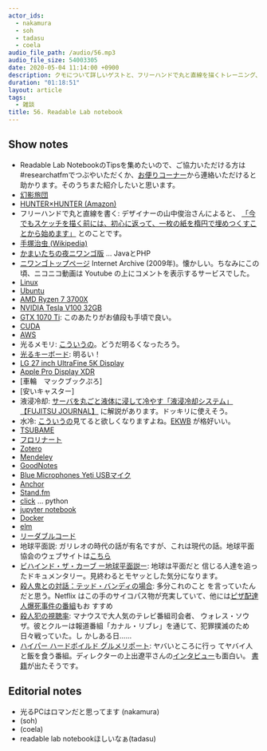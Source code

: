 ```yaml
---
actor_ids:
  - nakamura
  - soh
  - tadasu
  - coela
audio_file_path: /audio/56.mp3
audio_file_size: 54003305
date: 2020-05-04 11:14:00 +0900
description: クモについて詳しいゲストと、フリーハンドで丸と直線を描くトレーニング、メールで進むかまいたちの夜、自作PC、論文管理の難しさ、趣味としてのポッドキャスト、コーディング環境とデータの管理について話しました。
duration: "01:18:51"
layout: article
tags:
  - 雑談
title: 56. Readable Lab notebook
---
```


## Show notes
- Readable Lab NotebookのTipsを集めたいので、ご協力いただける方は#researchatfmでつぶやいただくか、[お便りコーナー](https://researchat.fm/form.html)から連絡いただけると助かります。そのうちまた紹介したいと思います。
- [幻影旅団](https://ja.wikipedia.org/wiki/%E5%B9%BB%E5%BD%B1%E6%97%85%E5%9B%A3)
- [HUNTER×HUNTER (Amazon)](https://www.amazon.co.jp/gp/product/B074BZ2354?tag=researchatf04-22)
- フリーハンドで丸と直線を書く: デザイナーの山中俊治さんによると、
  [「今でもスケッチを描く前には、初心に返って、一枚の紙を楕円で埋めつくすことから始めます」](http://lleedd.com/blog/2009/11/19/elipsoid/) とのことです。
- [手塚治虫 (Wikipedia)](https://ja.wikipedia.org/wiki/%E6%89%8B%E5%A1%9A%E6%B2%BB%E8%99%AB)
- [かまいたちの夜ニワンゴ版](https://ja.wikipedia.org/wiki/%E3%81%8B%E3%81%BE%E3%81%84%E3%81%9F%E3%81%A1%E3%81%AE%E5%A4%9C_%E3%83%8B%E3%83%AF%E3%83%B3%E3%82%B4%E7%89%88)  ... JavaとPHP
- [ニワンゴトップページ](https://web.archive.org/web/20091228003142/http://niwango.jp/) Internet Archive (2009年)。懐かしい。ちなみにこの頃、ニコニコ動画は Youtube の上にコメントを表示するサービスでした。
- [Linux](https://www.linux.org/)
- [Ubuntu](https://ubuntu.com/)
- [AMD Ryzen 7 3700X](https://www.amazon.co.jp/dp/B07V7346JF/?tag=researchatf04-22)
- [NVIDIA Tesla V100 32GB](https://www.amazon.co.jp/dp/B07C5K688X?tag=researchatf04-22)
- [GTX 1070 Ti](https://www.amazon.co.jp/dp/B076Z92D1Y/?tag=researchatf04-22): このあたりがお値段も手頃で良い。
- [CUDA](https://developer.nvidia.com/cuda-downloads)
- [AWS](https://aws.amazon.com/jp/)
- 光るメモリ: [こういうの](https://www.youtube.com/watch?v=GsDwfq5UnS0)。どうだ明るくなったろう。
- [光るキーボード](https://www.amazon.co.jp/dp/B07N8XXVYJ?tag=researchatf04-22): 明るい！
- [LG 27 inch UltraFine 5K Display](https://www.amazon.co.jp/dp/B07XNRFWVX?tag=researchatf04-22)
- [Apple Pro Display XDR](https://www.amazon.co.jp/dp/B082M59XZB?tag=researchatf04-22)
- [車輪　マックブックぷろ]
- [安いキャスター]
- 液浸冷却: [サーバを丸ごと液体に浸して冷やす「液浸冷却システム」【FUJITSU JOURNAL】](https://www.youtube.com/watch?v=3E3hRk2-Yng) に解説があります。ドッキリに使えそう。
- 水冷: [こういうの](https://youtu.be/uG45SBnR4Og?t=190)見てると欲しくなりますよね。[EKWB](https://www.ekwb.com/) が格好いい。
- [TSUBAME](https://www.gsic.titech.ac.jp/tsubame)
- [フロリナート](https://www.3mcompany.jp/3M/ja_JP/company-jp/all-3m-products/?N=5002385+8711017+8736409+8745514+3294803017&rt=r3)
- [Zotero](https://www.zotero.org/)
- [Mendeley](https://www.mendeley.com/?interaction_required=true)
- [GoodNotes](https://www.goodnotes.com/)
- [Blue Microphones Yeti USBマイク](https://www.amazon.co.jp/dp/B002VA464S?tag=researchatf04-22)
- [Anchor](https://anchor.fm/)
- [Stand.fm](https://stand.fm/)
- [click](https://click.palletsprojects.com/en/7.x/) ... python
- [jupyter notebook](https://jupyter.org/)
- [Docker](https://www.docker.com/)
- [elm](https://elm-lang.org/)
- [リーダブルコード](https://www.amazon.co.jp/dp/4873115655?tag=researchatf04-22)
- 地球平面説: ガリレオの時代の話が有名ですが、これは現代の話。地球平面協会のウェブサイトは[こちら](https://www.tfes.org/)
- [ビハインド・ザ・カーブ ー地球平面説ー](https://www.netflix.com/jp/title/81015076): 地球は平面だと
  信じる人達を追ったドキュメンタリー。見終わるとモヤッとした気分になります。
- [殺人鬼との対話：テッド・バンディの場合](https://www.netflix.com/jp/title/80226612): 多分これのこと
  を言っていたんだと思う。Netflix はこの手のサイコパス物が充実していて、他には[ピザ配達人爆死事件の番組](https://www.netflix.com/jp/title/80158319)もお
  すすめ
- [殺人犯の視聴率](https://www.netflix.com/jp/title/80217946): マナウスで大人気のテレビ番組司会者、
  ウォレス・ソウザ。彼とクルーは報道番組「カナル・リブレ」を通じて、犯罪撲滅のため日々戦っていた。し
  かしある日……
- [ハイパー ハードボイルド グルメリポート](https://www.tv-tokyo.co.jp/hyperhard/): ヤバいところに行っ
  てヤバイ人と飯を食う番組。ディレクターの上出遼平さんの[インタビュー](https://www.wwdjapan.com/articles/1065879)も面白い。
  [書籍](https://www.amazon.co.jp/dp/B08616YJWF?tag=researchatf04-22)が出たそうです。



## Editorial notes
- 光るPCはロマンだと思ってます (nakamura)
- (soh)
- (coela)
- readable lab notebookほしいなぁ(tadasu)

